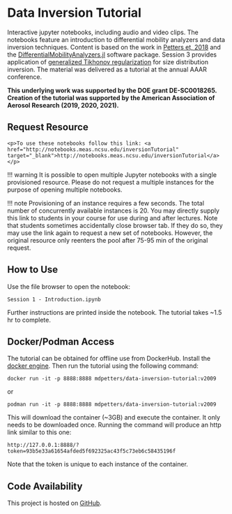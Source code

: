 # Data Inversion Tutorial

Interactive jupyter notebooks, including audio and video clips. The notebooks feature an introduction to differential mobility analyzers and data inversion techniques. Content is based on the work in [Petters et, 2018](https://www.tandfonline.com/doi/full/10.1080/02786826.2018.1530724) and the [DifferentialMobilityAnalyzers.jl](https://mdpetters.github.io/DifferentialMobilityAnalyzers.jl/stable/) software package. Session 3 provides application of [generalized Tikhonov regularization](https://en.wikipedia.org/wiki/Ridge_regression) for size distribution inversion. The material was delivered as a tutorial at the annual AAAR conference. 

**This underlying work was supported by the DOE grant DE-SC0018265. Creation of the tutorial was supported by the American Association of Aerosol Research (2019, 2020, 2021).**

## Request Resource

```@raw html 
<p>To use these notebooks follow this link: <a href="http://notebooks.meas.ncsu.edu/inversionTutorial" target="_blank">http://notebooks.meas.ncsu.edu/inversionTutorial</a></p> 
```

!!! warning
    It is possible to open multiple Jupyter notebooks with a single provisioned resource. Please do not request a multiple instances for the purpose of opening multiple notebooks.  


!!! note
    Provisioning of an instance requires a few seconds. The total number of concurrently available instances is 20. You may directly supply this link to students in your course for use during and after lectures. Note that students sometimes accidentally close browser tab. If they do so, they may use the link again to request a new set of notebooks. However, the original resource only reenters the pool after 75-95 min of the original request. 

## How to Use

Use the file browser to open the notebook:

```
Session 1 - Introduction.ipynb
```

Further instructions are printed inside the notebook. The tutorial takes ~1.5 hr to complete.

##  Docker/Podman Access

The tutorial can be obtained for offline use from DockerHub. Install the [docker engine](https://docs.docker.com/get-docker/). Then run the tutorial using the following command:

```
docker run -it -p 8888:8888 mdpetters/data-inversion-tutorial:v2009
```

or

```
podman run -it -p 8888:8888 mdpetters/data-inversion-tutorial:v2009
```

This will download the container (~3GB) and execute the container. It only needs to be downloaded once. Running the command will produce an http link similar to this one:

```
http://127.0.0.1:8888/?token=93b5e33a61654afded5f692325ac43f5c73eb6c58435196f
```

Note that the token is unique to each instance of the container. 

## Code Availability

This project is hosted on [GitHub](https://github.com/mdpetters/Data-Inversion-Tutorial). 